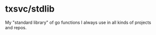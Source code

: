 # txsvc/stdlib

My "standard library" of go functions I always use in all kinds of projects and repos.